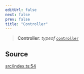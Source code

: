 ```yaml
---
editUrl: false
next: false
prev: false
title: "Controller"
---
```


> **Controller**: *typeof* [`controller`](/v4/api/variables/controller/)

## Source

[src/index.ts:54](https://github.com/sern-handler/handler/blob/45665292ae99b70b419575eef2271e29523a30e0/src/index.ts#L54)
